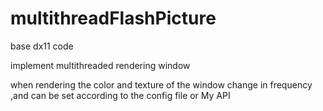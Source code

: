 # multithreadFlashPicture
base dx11 code

implement multithreaded rendering window

when rendering
the color and texture of the window change in frequency ,and can be set according to the config file or My API

